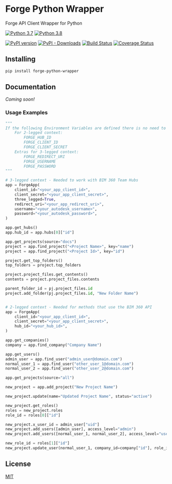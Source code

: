 # Forge Python Wrapper

Forge API Client Wrapper for Python

[![Python 3.7](https://img.shields.io/badge/python-3.7-blue.svg)](https://www.python.org/downloads/release/python-370)
[![Python 3.8](https://img.shields.io/badge/python-3.8-blue.svg)](https://www.python.org/downloads/release/python-380)

[![PyPI version](https://badge.fury.io/py/forge-python-wrapper.svg)](https://badge.fury.io/py/forge-python-wrapper)
[![PyPI - Downloads](https://img.shields.io/pypi/dm/forge-python-wrapper.svg?label=pypi%20downloads)](https://pypi.org/project/forge-python-wrapper/)
[![Build Status](https://travis-ci.org/lfparis/forge-python-wrapper.svg?branch=master)](https://travis-ci.org/lfparis/forge-python-wrapper)
[![Coverage Status](https://coveralls.io/repos/github/lfparis/forge-python-wrapper/badge.svg?branch=master)](https://coveralls.io/github/lfparis/forge-python-wrapper?branch=master)

## Installing

```bash
pip install forge-python-wrapper
```

## Documentation

*Coming soon!*

### Usage Examples

```python
"""
If the following Environment Variables are defined there is no need to explicitly provide them when constructing the ForgeApp:
    For 2-legged context:
        FORGE_HUB_ID
        FORGE_CLIENT_ID
        FORGE_CLIENT_SECRET
    Extras for 3-legged context:
        FORGE_REDIRECT_URI
        FORGE_USERNAME
        FORGE_PASSWORD
"""

# 3-legged context - Needed to work with BIM 360 Team Hubs
app = ForgeApp(
    client_id="<your_app_client_id>",
    client_secret="<your_app_client_secret>",
    three_legged=True,
    redirect_uri="<your_app_redirect_uri>",
    username="<your_autodesk_username>",
    password="<your_autodesk_password>",
)

app.get_hubs()
app.hub_id = app.hubs[0]["id"]

app.get_projects(source="docs")
project = app.find_project("<Project Name>", key="name")
project = app.find_project("<Project Id>", key="id")

project.get_top_folders()
top_folders = project.top_folders

project.project_files.get_contents()
contents = project.project_files.contents

parent_folder_id = pj.project_files.id
project.add_folder(pj.project_files.id, "New Folder Name")


# 2-legged context - Needed for methods that use the BIM 360 API
app = ForgeApp(
    client_id="<your_app_client_id>",
    client_secret="<your_app_client_secret>",
    hub_id="<your_hub_id>",
)

app.get_companies()
company = app.find_company("Company Name")

app.get_users()
admin_user = app.find_user("admin_user@domain.com")
normal_user_1 = app.find_user("other_user_1@domain.com")
normal_user_2 = app.find_user("other_user_2@domain.com")

app.get_projects(source="all")

new_project = app.add_project("New Project Name")

new_project.update(name="Updated Project Name", status="active")

new_project.get_roles()
roles = new_project.roles
role_id = roles[0]["id"]

new_project.x_user_id = admin_user["uid"]
new_project.add_users([admin_user], access_level="admin")
new_project.add_users([normal_user_1, normal_user_2], access_level="user", role_id=role_id)

new_role_id = roles[1]["id"]
new_project.update_user(normal_user_1, company_id=company["id"], role_id=new_role_id)
```

## License
[MIT](https://opensource.org/licenses/MIT)